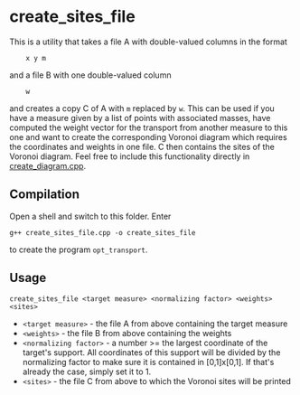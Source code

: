 # create_sites_file
This is a utility that takes a file A with double-valued columns in the format

        x y m
and a file B with one double-valued column

        w
and creates a copy C of A with `m` replaced by `w`. This can be used if you have a measure given by a list of points with associated masses, have computed the weight vector for the transport from another measure to this one and want to create the corresponding Voronoi diagram which requires the coordinates and weights in one file. C then contains the sites of the Voronoi diagram. Feel free to include this functionality directly in [create_diagram.cpp](../visualization/create_diagram.cpp).


## Compilation
Open a shell and switch to this folder. Enter

    g++ create_sites_file.cpp -o create_sites_file

to create the program `opt_transport`.


## Usage
    create_sites_file <target measure> <normalizing factor> <weights> <sites>

- `<target measure>` - the file A from above containing the target measure
- `<weights>` - the file B from above containing the weights
- `<normalizing factor>` - a number >= the largest coordinate of the target's support. All coordinates of this support will be divided by the normalizing factor to make sure it is contained in [0,1]x[0,1]. If that's already the case, simply set it to 1.
- `<sites>` - the file C from above to which the Voronoi sites will be printed

